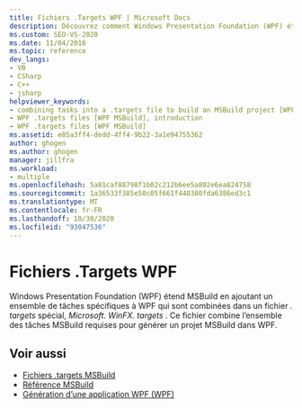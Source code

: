 ```yaml
---
title: Fichiers .Targets WPF | Microsoft Docs
description: Découvrez comment Windows Presentation Foundation (WPF) étend MSBuild en ajoutant un ensemble de tâches spécifiques à WPF dans un fichier. targets spécial, Microsoft. WinFX. targets.
ms.custom: SEO-VS-2020
ms.date: 11/04/2016
ms.topic: reference
dev_langs:
- VB
- CSharp
- C++
- jsharp
helpviewer_keywords:
- combining tasks into a .targets file to build an MSBuild project [WPF MSBuild]
- WPF .targets files [WPF MSBuild], introduction
- WPF .targets files [WPF MSBuild]
ms.assetid: e85a3ff4-dedd-4ff4-9b22-3a1e94755362
author: ghogen
ms.author: ghogen
manager: jillfra
ms.workload:
- multiple
ms.openlocfilehash: 5a81caf88798f1b02c212b6ee5a802e6ea824758
ms.sourcegitcommit: 1a36533f385e50c05f661f440380fda6386ed3c1
ms.translationtype: MT
ms.contentlocale: fr-FR
ms.lasthandoff: 10/30/2020
ms.locfileid: "93047536"
---
```

# <a name="wpf-targets-files"></a>Fichiers .Targets WPF

Windows Presentation Foundation (WPF) étend MSBuild en ajoutant un ensemble de tâches spécifiques à WPF qui sont combinées dans un fichier *. targets* spécial, *Microsoft. WinFX. targets* . Ce fichier combine l’ensemble des tâches MSBuild requises pour générer un projet MSBuild dans WPF.

## <a name="see-also"></a>Voir aussi

- [Fichiers .targets MSBuild](../msbuild/msbuild-dot-targets-files.md)
- [Référence MSBuild](../msbuild/msbuild-reference.md)
- [Génération d’une application WPF (WPF)](/dotnet/framework/wpf/app-development/building-a-wpf-application-wpf)